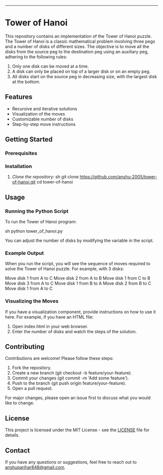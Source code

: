 ---

# Tower of Hanoi

This repository contains an implementation of the Tower of Hanoi puzzle. The Tower of Hanoi is a classic mathematical problem involving three pegs and a number of disks of different sizes. The objective is to move all the disks from the source peg to the destination peg using an auxiliary peg, adhering to the following rules:

1. Only one disk can be moved at a time.
2. A disk can only be placed on top of a larger disk or on an empty peg.
3. All disks start on the source peg in decreasing size, with the largest disk at the bottom.

## Features

- Recursive and iterative solutions
- Visualization of the moves
- Customizable number of disks
- Step-by-step move instructions

## Getting Started

### Prerequisites



### Installation

1. *Clone the repository:*
   sh
   git clone https://github.com/anshu-2005/tower-of-hanoi.git
   cd tower-of-hanoi
   

## Usage

### Running the Python Script

To run the Tower of Hanoi program:

sh
python tower_of_hanoi.py


You can adjust the number of disks by modifying the variable in the script.

### Example Output

When you run the script, you will see the sequence of moves required to solve the Tower of Hanoi puzzle. For example, with 3 disks:


Move disk 1 from A to C
Move disk 2 from A to B
Move disk 1 from C to B
Move disk 3 from A to C
Move disk 1 from B to A
Move disk 2 from B to C
Move disk 1 from A to C


### Visualizing the Moves

If you have a visualization component, provide instructions on how to use it here. For example, if you have an HTML file:

1. Open index.html in your web browser.
2. Enter the number of disks and watch the steps of the solution.

## Contributing

Contributions are welcome! Please follow these steps:

1. Fork the repository.
2. Create a new branch (git checkout -b feature/your-feature).
3. Commit your changes (git commit -m 'Add some feature').
4. Push to the branch (git push origin feature/your-feature).
5. Open a pull request.

For major changes, please open an issue first to discuss what you would like to change.

## License

This project is licensed under the MIT License - see the [LICENSE](LICENSE) file for details.

## Contact

If you have any questions or suggestions, feel free to reach out to [anshuparihar848@gmail.com](anshuparihar848@gmail.com).
